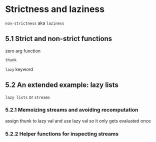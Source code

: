# Strictness and laziness

`non-strictness` aka `laziness`

## 5.1 Strict and non-strict functions

zero arg function

`thunk`

`lazy` keyword


## 5.2 An extended example: lazy lists

`lazy lists` or `streams`

### 5.2.1 Memoizing streams and avoiding recomputation

assign thunk to lazy val and use lazy val so it only gets evaluated once

### 5.2.2 Helper functions for inspecting streams

